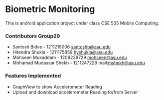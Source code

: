 # Biometric Monitoring

This is android application project under class CSE 535 Mobile Computing.

### Contributors Group29
  * Santosh Bidve -  1211219006 santoshb@asu.edu
  * Hitendra Shukla - 1211175859 hyshukla@asu.edu
  * Mohseen Mukaddam - 1209239729 mohseen@asu.edu
  * Mohamad Mudassar Shekh - 1211247229 mail:mshekh@asu.edu
  
### Features Implemented
* GraphView to show Accelerometer Reading
* Upload and download accelerometer Reading to/from Server
 
